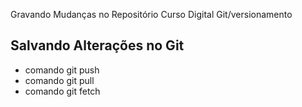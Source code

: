 Gravando Mudanças no Repositório 
Curso Digital Git/versionamento
## Salvando Alterações no Git
* comando git push
* comando git pull
* comando git fetch
